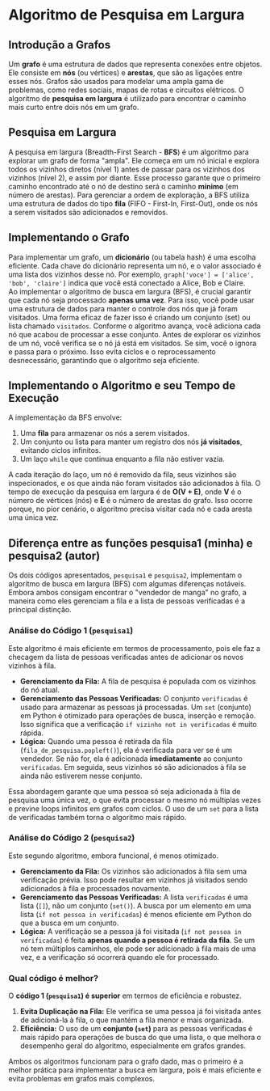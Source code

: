# Algoritmo de Pesquisa em Largura

## Introdução a Grafos

Um **grafo** é uma estrutura de dados que representa conexões entre objetos. Ele consiste em **nós** (ou vértices) e **arestas**, que são as ligações entre esses nós. Grafos são usados para modelar uma ampla gama de problemas, como redes sociais, mapas de rotas e circuitos elétricos. O algoritmo de **pesquisa em largura** é utilizado para encontrar o caminho mais curto entre dois nós em um grafo.

## Pesquisa em Largura

A pesquisa em largura (Breadth-First Search - **BFS**) é um algoritmo para explorar um grafo de forma "ampla". Ele começa em um nó inicial e explora todos os vizinhos diretos (nível 1) antes de passar para os vizinhos dos vizinhos (nível 2), e assim por diante. Esse processo garante que o primeiro caminho encontrado até o nó de destino será o caminho **mínimo** (em número de arestas). Para gerenciar a ordem de exploração, a BFS utiliza uma estrutura de dados do tipo **fila** (FIFO - First-In, First-Out), onde os nós a serem visitados são adicionados e removidos.

## Implementando o Grafo

Para implementar um grafo, um **dicionário** (ou tabela hash) é uma escolha eficiente. Cada chave do dicionário representa um nó, e o valor associado é uma lista dos vizinhos desse nó. Por exemplo, `graph['voce'] = ['alice', 'bob', 'claire']` indica que você está conectado a Alice, Bob e Claire.   
Ao implementar o algoritmo de busca em largura (BFS), é crucial garantir que cada nó seja processado **apenas uma vez**. Para isso, você pode usar uma estrutura de dados para manter o controle dos nós que já foram visitados.
Uma forma eficaz de fazer isso é criando um conjunto (set) ou lista chamado `visitados`. Conforme o algoritmo avança, você adiciona cada nó que acabou de processar a esse conjunto. Antes de explorar os vizinhos de um nó, você verifica se o nó já está em visitados. Se sim, você o ignora e passa para o próximo. Isso evita ciclos e o reprocessamento desnecessário, garantindo que o algoritmo seja eficiente.

## Implementando o Algoritmo e seu Tempo de Execução

A implementação da BFS envolve:

1.  Uma **fila** para armazenar os nós a serem visitados.
2.  Um conjunto ou lista para manter um registro dos nós **já visitados**, evitando ciclos infinitos.
3.  Um laço `while` que continua enquanto a fila não estiver vazia.

A cada iteração do laço, um nó é removido da fila, seus vizinhos são inspecionados, e os que ainda não foram visitados são adicionados à fila. O tempo de execução da pesquisa em largura é de **O(V + E)**, onde **V** é o número de vértices (nós) e **E** é o número de arestas do grafo. Isso ocorre porque, no pior cenário, o algoritmo precisa visitar cada nó e cada aresta uma única vez.

## Diferença entre as funções pesquisa1 (minha) e pesquisa2 (autor)   

Os dois códigos apresentados, `pesquisa1` e `pesquisa2`, implementam o algoritmo de busca em largura (BFS) com algumas diferenças notáveis. Embora ambos consigam encontrar o "vendedor de manga" no grafo, a maneira como eles gerenciam a fila e a lista de pessoas verificadas é a principal distinção.

### Análise do Código 1 (`pesquisa1`)

Este algoritmo é mais eficiente em termos de processamento, pois ele faz a checagem da lista de pessoas verificadas antes de adicionar os novos vizinhos à fila.

* **Gerenciamento da Fila:** A fila de pesquisa é populada com os vizinhos do nó atual.
* **Gerenciamento das Pessoas Verificadas:** O conjunto `verificadas` é usado para armazenar as pessoas já processadas. Um `set` (conjunto) em Python é otimizado para operações de busca, inserção e remoção. Isso significa que a verificação `if vizinho not in verificadas` é muito rápida.
* **Lógica:** Quando uma pessoa é retirada da fila (`fila_de_pesquisa.popleft()`), ela é verificada para ver se é um vendedor. Se não for, ela é adicionada **imediatamente** ao conjunto `verificadas`. Em seguida, seus vizinhos só são adicionados à fila se ainda não estiverem nesse conjunto.

Essa abordagem garante que uma pessoa só seja adicionada à fila de pesquisa uma única vez, o que evita processar o mesmo nó múltiplas vezes e previne loops infinitos em grafos com ciclos. O uso de um `set` para a lista de verificadas também torna o algoritmo mais rápido.

### Análise do Código 2 (`pesquisa2`)

Este segundo algoritmo, embora funcional, é menos otimizado.

* **Gerenciamento da Fila:** Os vizinhos são adicionados à fila sem uma verificação prévia. Isso pode resultar em vizinhos já visitados sendo adicionados à fila e processados novamente.
* **Gerenciamento das Pessoas Verificadas:** A lista `verificadas` é uma lista (`[]`), não um conjunto (`set()`). A busca por um elemento em uma lista (`if not pessoa in verificadas`) é menos eficiente em Python do que a busca em um conjunto.
* **Lógica:** A verificação se a pessoa já foi visitada (`if not pessoa in verificadas`) é feita **apenas quando a pessoa é retirada da fila**. Se um nó tem múltiplos caminhos, ele pode ser adicionado à fila mais de uma vez, e a verificação só ocorrerá quando ele for processado.

### Qual código é melhor?

O **código 1 (`pesquisa1`) é superior** em termos de eficiência e robustez.

1.  **Evita Duplicação na Fila:** Ele verifica se uma pessoa já foi visitada antes de adicioná-la à fila, o que mantém a fila menor e mais organizada.
2.  **Eficiência:** O uso de um **conjunto (`set`)** para as pessoas verificadas é mais rápido para operações de busca do que uma lista, o que melhora o desempenho geral do algoritmo, especialmente em grafos grandes.

Ambos os algoritmos funcionam para o grafo dado, mas o primeiro é a melhor prática para implementar a busca em largura, pois é mais eficiente e evita problemas em grafos mais complexos.
